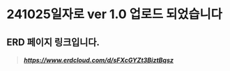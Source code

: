 
# 241025일자로 ver 1.0 업로드 되었습니다



 ERD 페이지 링크입니다.
------
>##### https://www.erdcloud.com/d/sFXcGYZt3BiztBqsz
